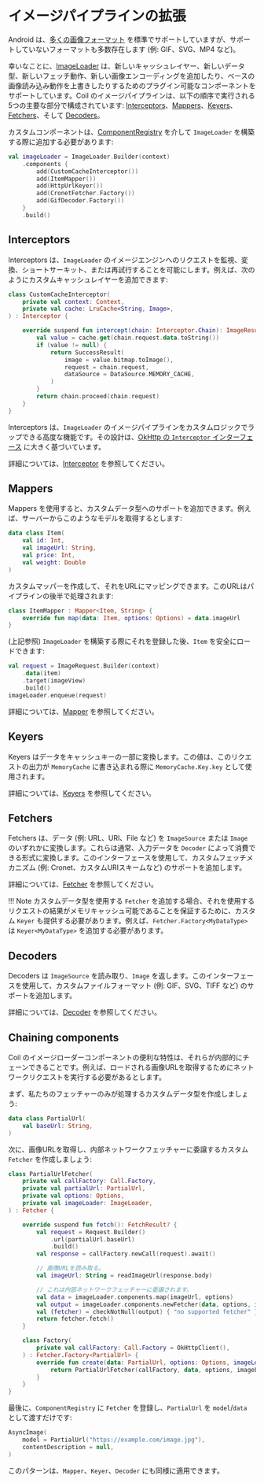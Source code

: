# イメージパイプラインの拡張

Android は、[多くの画像フォーマット](https://developer.android.com/guide/topics/media/media-formats#image-formats) を標準でサポートしていますが、サポートしていないフォーマットも多数存在します (例: GIF、SVG、MP4 など)。

幸いなことに、[ImageLoader](image_loaders.md) は、新しいキャッシュレイヤー、新しいデータ型、新しいフェッチ動作、新しい画像エンコーディングを追加したり、ベースの画像読み込み動作を上書きしたりするためのプラグイン可能なコンポーネントをサポートしています。Coil のイメージパイプラインは、以下の順序で実行される5つの主要な部分で構成されています: [Interceptors](/coil/api/coil-core/coil3.intercept/-interceptor)、[Mappers](/coil/api/coil-core/coil3.map/-mapper)、[Keyers](/coil/api/coil-core/coil3.key/-keyer)、[Fetchers](/coil/api/coil-core/coil3.fetch/-fetcher)、そして [Decoders](/coil/api/coil-core/coil3.decode/-decoder)。

カスタムコンポーネントは、[ComponentRegistry](/coil/api/coil-core/coil3/-component-registry) を介して `ImageLoader` を構築する際に追加する必要があります:

```kotlin
val imageLoader = ImageLoader.Builder(context)
    .components {
        add(CustomCacheInterceptor())
        add(ItemMapper())
        add(HttpUrlKeyer())
        add(CronetFetcher.Factory())
        add(GifDecoder.Factory())
    }
    .build()
```

## Interceptors

Interceptors は、`ImageLoader` のイメージエンジンへのリクエストを監視、変換、ショートサーキット、または再試行することを可能にします。例えば、次のようにカスタムキャッシュレイヤーを追加できます:

```kotlin
class CustomCacheInterceptor(
    private val context: Context,
    private val cache: LruCache<String, Image>,
) : Interceptor {

    override suspend fun intercept(chain: Interceptor.Chain): ImageResult {
        val value = cache.get(chain.request.data.toString())
        if (value != null) {
            return SuccessResult(
                image = value.bitmap.toImage(),
                request = chain.request,
                dataSource = DataSource.MEMORY_CACHE,
            )
        }
        return chain.proceed(chain.request)
    }
}
```

Interceptors は、`ImageLoader` のイメージパイプラインをカスタムロジックでラップできる高度な機能です。その設計は、[OkHttp の `Interceptor` インターフェース](https://square.github.io/okhttp/interceptors/#interceptors) に大きく基づいています。

詳細については、[Interceptor](/coil/api/coil-core/coil3.intercept/-interceptor) を参照してください。

## Mappers

Mappers を使用すると、カスタムデータ型へのサポートを追加できます。例えば、サーバーからこのようなモデルを取得するとします:

```kotlin
data class Item(
    val id: Int,
    val imageUrl: String,
    val price: Int,
    val weight: Double
)
```

カスタムマッパーを作成して、それをURLにマッピングできます。このURLはパイプラインの後半で処理されます:

```kotlin
class ItemMapper : Mapper<Item, String> {
    override fun map(data: Item, options: Options) = data.imageUrl
}
```

(上記参照) `ImageLoader` を構築する際にそれを登録した後、`Item` を安全にロードできます:

```kotlin
val request = ImageRequest.Builder(context)
    .data(item)
    .target(imageView)
    .build()
imageLoader.enqueue(request)
```

詳細については、[Mapper](/coil/api/coil-core/coil3.map/-mapper) を参照してください。

## Keyers

Keyers はデータをキャッシュキーの一部に変換します。この値は、このリクエストの出力が `MemoryCache` に書き込まれる際に `MemoryCache.Key.key` として使用されます。

詳細については、[Keyers](/coil/api/coil-core/coil3.key/-keyer) を参照してください。

## Fetchers

Fetchers は、データ (例: URL、URI、File など) を `ImageSource` または `Image` のいずれかに変換します。これらは通常、入力データを `Decoder` によって消費できる形式に変換します。このインターフェースを使用して、カスタムフェッチメカニズム (例: Cronet、カスタムURIスキームなど) のサポートを追加します。

詳細については、[Fetcher](/coil/api/coil-core/coil3.fetch/-fetcher) を参照してください。

!!! Note
    カスタムデータ型を使用する `Fetcher` を追加する場合、それを使用するリクエストの結果がメモリキャッシュ可能であることを保証するために、カスタム `Keyer` も提供する必要があります。例えば、`Fetcher.Factory<MyDataType>` は `Keyer<MyDataType>` を追加する必要があります。

## Decoders

Decoders は `ImageSource` を読み取り、`Image` を返します。このインターフェースを使用して、カスタムファイルフォーマット (例: GIF、SVG、TIFF など) のサポートを追加します。

詳細については、[Decoder](/coil/api/coil-core/coil3.decode/-decoder) を参照してください。

## Chaining components

Coil のイメージローダーコンポーネントの便利な特性は、それらが内部的にチェーンできることです。例えば、ロードされる画像URLを取得するためにネットワークリクエストを実行する必要があるとします。

まず、私たちのフェッチャーのみが処理するカスタムデータ型を作成しましょう:

```kotlin
data class PartialUrl(
    val baseUrl: String,
)
```

次に、画像URLを取得し、内部ネットワークフェッチャーに委譲するカスタム `Fetcher` を作成しましょう:

```kotlin
class PartialUrlFetcher(
    private val callFactory: Call.Factory,
    private val partialUrl: PartialUrl,
    private val options: Options,
    private val imageLoader: ImageLoader,
) : Fetcher {

    override suspend fun fetch(): FetchResult? {
        val request = Request.Builder()
            .url(partialUrl.baseUrl)
            .build()
        val response = callFactory.newCall(request).await()

        // 画像URLを読み取る。
        val imageUrl: String = readImageUrl(response.body)

        // これは内部ネットワークフェッチャーに委譲されます。
        val data = imageLoader.components.map(imageUrl, options)
        val output = imageLoader.components.newFetcher(data, options, imageLoader)
        val (fetcher) = checkNotNull(output) { "no supported fetcher" }
        return fetcher.fetch()
    }

    class Factory(
        private val callFactory: Call.Factory = OkHttpClient(),
    ) : Fetcher.Factory<PartialUrl> {
        override fun create(data: PartialUrl, options: Options, imageLoader: ImageLoader): Fetcher {
            return PartialUrlFetcher(callFactory, data, options, imageLoader)
        }
    }
}
```

最後に、`ComponentRegistry` に `Fetcher` を登録し、`PartialUrl` を `model`/`data` として渡すだけです:

```kotlin
AsyncImage(
    model = PartialUrl("https://example.com/image.jpg"),
    contentDescription = null,
)
```

このパターンは、`Mapper`、`Keyer`、`Decoder` にも同様に適用できます。